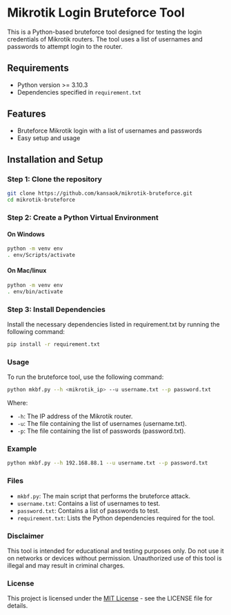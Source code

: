 # Mikrotik Login Bruteforce Tool

This is a Python-based bruteforce tool designed for testing the login credentials of Mikrotik routers. The tool uses a list of usernames and passwords to attempt login to the router.

## Requirements

- Python version >= 3.10.3
- Dependencies specified in `requirement.txt`

## Features

- Bruteforce Mikrotik login with a list of usernames and passwords
- Easy setup and usage

## Installation and Setup

### Step 1: Clone the repository

```bash
git clone https://github.com/kansaok/mikrotik-bruteforce.git
cd mikrotik-bruteforce
```

### Step 2: Create a Python Virtual Environment

#### On Windows

```bash
python -m venv env
. env/Scripts/activate
```

#### On Mac/linux

```bash
python -m venv env
. env/bin/activate
```

### Step 3: Install Dependencies

Install the necessary dependencies listed in requirement.txt by running the following command:

```bash
pip install -r requirement.txt
```

### Usage

To run the bruteforce tool, use the following command:

```bash
python mkbf.py --h <mikrotik_ip> --u username.txt --p password.txt
```

Where:

- `-h`: The IP address of the Mikrotik router.
- `-u`: The file containing the list of usernames (username.txt).
- `-p`: The file containing the list of passwords (password.txt).

### Example

```bash
python mkbf.py --h 192.168.88.1 --u username.txt --p password.txt
```

### Files

- `mkbf.py`: The main script that performs the bruteforce attack.
- `username.txt`: Contains a list of usernames to test.
- `password.txt`: Contains a list of passwords to test.
- `requirement.txt`: Lists the Python dependencies required for the tool.

### Disclaimer

This tool is intended for educational and testing purposes only. Do not use it on networks or devices without permission. Unauthorized use of this tool is illegal and may result in criminal charges.

### License

This project is licensed under the [MIT License](https://github.com/kansaok/mikrotik-bruteforce?tab=MIT-1-ov-file) - see the LICENSE file for details.
